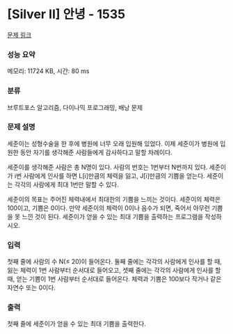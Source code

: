 # [Silver II] 안녕 - 1535 

[문제 링크](https://www.acmicpc.net/problem/1535) 

### 성능 요약

메모리: 11724 KB, 시간: 80 ms

### 분류

브루트포스 알고리즘, 다이나믹 프로그래밍, 배낭 문제

### 문제 설명

<p>세준이는 성형수술을 한 후에 병원에 너무 오래 입원해 있었다. 이제 세준이가 병원에 입원한 동안 자기를 생각해준 사람들에게 감사하다고 말할 차례이다.</p>

<p>세준이를 생각해준 사람은 총 N명이 있다. 사람의 번호는 1번부터 N번까지 있다. 세준이가 i번 사람에게 인사를 하면 L[i]만큼의 체력을 잃고, J[i]만큼의 기쁨을 얻는다. 세준이는 각각의 사람에게 최대 1번만 말할 수 있다.</p>

<p>세준이의 목표는 주어진 체력내에서 최대한의 기쁨을 느끼는 것이다. 세준이의 체력은 100이고, 기쁨은 0이다. 만약 세준이의 체력이 0이나 음수가 되면, 죽어서 아무런 기쁨을 못 느낀 것이 된다. 세준이가 얻을 수 있는 최대 기쁨을 출력하는 프로그램을 작성하시오.</p>

### 입력 

 <p>첫째 줄에 사람의 수 N(≤ 20)이 들어온다. 둘째 줄에는 각각의 사람에게 인사를 할 때, 잃는 체력이 1번 사람부터 순서대로 들어오고, 셋째 줄에는 각각의 사람에게 인사를 할 때, 얻는 기쁨이 1번 사람부터 순서대로 들어온다. 체력과 기쁨은 100보다 작거나 같은 자연수 또는 0이다.</p>

### 출력 

 <p>첫째 줄에 세준이가 얻을 수 있는 최대 기쁨을 출력한다.</p>

